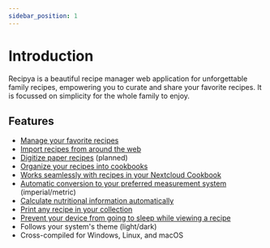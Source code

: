```yaml
---
sidebar_position: 1
---
```


# Introduction

Recipya is a beautiful recipe manager web application for unforgettable family recipes, empowering you to curate and 
share your favorite recipes. It is focussed on simplicity for the whole family to enjoy.

## Features

- [Manage your favorite recipes](/docs/category/recipes)
- [Import recipes from around the web](/docs/features/recipes/add#website)
- [Digitize paper recipes](/docs/features/recipes/add#scan) (planned)
- [Organize your recipes into cookbooks](/docs/category/cookbooks)
- [Works seamlessly with recipes in your Nextcloud Cookbook](/docs/features/integrations)
- [Automatic conversion to your preferred measurement system](/docs/features/measurement-systems) (imperial/metric)
- [Calculate nutritional information automatically](/docs/features/nutrition-facts)
- [Print any recipe in your collection](/docs/features/recipes/print)
- [Prevent your device from going to sleep while viewing a recipe](/docs/features/recipes/wakelock)
- Follows your system's theme (light/dark)
- Cross-compiled for Windows, Linux, and macOS
